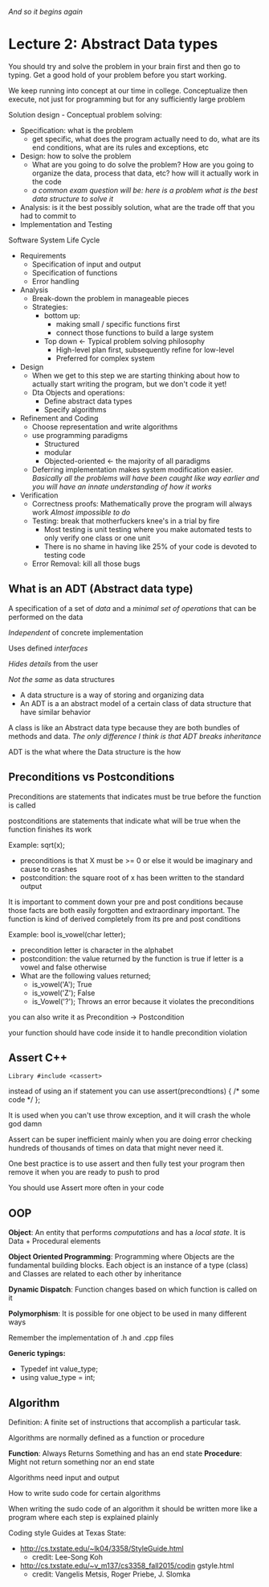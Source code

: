 *And so it begins again*

# Lecture 2: Abstract Data types

You should try and solve the problem in your brain first and then go to typing. Get a good hold of your problem before you start working.

We keep running into concept at our time in college. Conceptualize then execute, not just for programming but for any sufficiently large problem

Solution design - Conceptual problem solving:
* Specification: what is the problem
    * get specific, what does the program actually need to do, what are its end conditions, what are its rules and exceptions, etc
* Design: how to solve the problem
    * What are you going to do solve the problem? How are you going to organize the data, process that data, etc? how will it actually work in the code
    * *a common exam question will be: here is a problem what is the best data structure to solve it*
* Analysis: is it the best possibly solution, what are the trade off that you had to commit to
* Implementation and Testing

Software System Life Cycle
* Requirements
    * Specification of input and output
    * Specification of functions
    * Error handling
* Analysis
    * Break-down the problem in manageable pieces
    * Strategies:
        * bottom up:
            * making small / specific functions first
            * connect those functions to build a large system
        * Top down <- Typical problem solving philosophy
            * High-level plan first, subsequently refine for low-level
            * Preferred for complex system
* Design
    * When we get to this step we are starting thinking about how to actually start writing the program, but we don't code it yet!
    * Dta Objects and operations:
        * Define abstract data types
        * Specify algorithms 
* Refinement and Coding
    * Choose representation and write algorithms
    * use programming paradigms
        * Structured
        * modular
        * Objected-oriented <- the majority of all paradigms
    * Deferring implementation makes system modification easier. *Basically all the problems will have been caught like way earlier and you will have an innate understanding of how it works*
* Verification
    * Correctness proofs: Mathematically prove the program will always work *Almost impossible to do*
    * Testing: break that motherfuckers knee's in a trial by fire
        * Most testing is unit testing where you make automated tests to only verify one class or one unit
        * There is no shame in having like 25% of your code is devoted to testing code
    * Error Removal: kill all those bugs

## What is an ADT (Abstract data type)

A specification of a set of *data* and a *minimal set of operations* that can be performed on the data

*Independent* of concrete implementation

Uses defined *interfaces*

*Hides details* from the user

*Not the same* as data structures
* A data structure is a way of storing and organizing data
* An ADT is a an abstract model of a certain class of data structure that have similar behavior

A class is like an Abstract data type because they are both  bundles of methods and data. *The only difference I think is that ADT breaks inheritance*

ADT is the what where the Data structure is the how

## Preconditions vs Postconditions
Preconditions are statements that indicates must be true before the function is called

postconditions are statements that indicate what will be true when the function finishes its work

Example: sqrt(x);
* preconditions is that X must be >= 0 or else it would be imaginary and cause to crashes
* postcondition: the square root of x has been written to the standard output

It is important to comment down your pre and post conditions because those facts are both easily forgotten and extraordinary important. The function is kind of derived completely from its pre and post conditions

Example: bool is_vowel(char letter);
* precondition letter is character in the alphabet
* postcondition: the value returned by the function is true if letter is a vowel and false otherwise
* What are the following values returned;
    * is_vowel('A'); True
    * is_vowel('Z'); False
    * is_Vowel('?'); Throws an error because it violates the preconditions

you can also write it as Precondition -> Postcondition

your function should have code inside it to handle precondition violation

## Assert C++
`Library #include <cassert>`

instead of using an if statement you can use assert(precondtions) { /* some code */ };

It is used when you can't use throw exception, and it will crash the whole god damn

Assert can be super inefficient mainly when you are doing error checking hundreds of thousands of times on data that might never need it.

One best practice is to use assert and then fully test your program then remove it when you are ready to push to prod

You should use Assert more often in your code

## OOP
**Object**: An entity that performs *computations* and has a *local state*. It is Data + Procedural elements

**Object Oriented Programming**: Programming where Objects are  the fundamental building blocks. Each object is an instance of a type (class) and Classes are related to each other by inheritance

**Dynamic Dispatch**: Function changes based on which function is called on it

**Polymorphism**: It is possible for one object to be used in many different ways

Remember the implementation of .h and .cpp files

**Generic typings:**
* Typedef int value_type;
* using value_type = int;


## Algorithm
Definition: A  finite set of instructions that accomplish a particular task.

Algorithms are normally defined as a function or procedure

**Function**: Always Returns Something and has an end state
**Procedure**: Might not return something nor an end state

Algorithms need input and output

How to write sudo code for certain algorithms

When writing the sudo code of an algorithm it should be written more like a program where each step is explained plainly

Coding style Guides at Texas State:
* http://cs.txstate.edu/~lk04/3358/StyleGuide.html
    * credit: Lee-Song Koh
* http://cs.txstate.edu/~v_m137/cs3358_fall2015/codin
gstyle.html
    * credit: Vangelis Metsis, Roger Priebe, J. Slomka